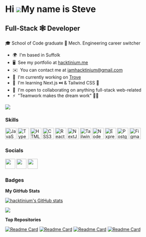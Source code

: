 Hi ![](https://user-images.githubusercontent.com/18350557/176309783-0785949b-9127-417c-8b55-ab5a4333674e.gif)My name is Steve
=============================================================================================================================

Full-Stack 🕸️ Developer
------------------------

🎓 School of Code graduate 🔧 Mech. Engineering career switcher

* 🌍  I'm based in Suffolk
* 🖥️  See my portfolio at [hacktinium.me](http://hacktinium.me)
* ✉️  You can contact me at [iamhacktinium@gmail.com](mailto:iamhacktinium@gmail.com)
* 🚀  I'm currently working on [Trove](http://github.com/SchoolOfCode/bc13_w9_project-frontend-trove)
* 🧠  I'm learning Next.js ⏭️ & Tailwind CSS 🍃
* 🤝  I'm open to collaborating on anything full-stack web-related
* ⚡  "Teamwork makes the dream work" 💪🏻

<a href="https://www.github.com/hacktinium" target="_blank" rel="noreferrer"><img
src="https://img.shields.io/github/followers/hacktinium?logo=github&style=for-the-badge&color=22c55e&labelColor=1c1917" /></a>

### Skills


<p align="left">
<a href="https://developer.mozilla.org/en-US/docs/Web/JavaScript" target="_blank" rel="noreferrer"><img src="https://raw.githubusercontent.com/danielcranney/readme-generator/main/public/icons/skills/javascript-colored.svg" width="36" height="36" alt="JavaScript" /></a>
<a href="https://www.typescriptlang.org/" target="_blank" rel="noreferrer"><img src="https://raw.githubusercontent.com/danielcranney/readme-generator/main/public/icons/skills/typescript-colored.svg" width="36" height="36" alt="TypeScript" /></a>
<a href="https://developer.mozilla.org/en-US/docs/Glossary/HTML5" target="_blank" rel="noreferrer"><img src="https://raw.githubusercontent.com/danielcranney/readme-generator/main/public/icons/skills/html5-colored.svg" width="36" height="36" alt="HTML5" /></a>
<a href="https://www.w3.org/TR/CSS/#css" target="_blank" rel="noreferrer"><img src="https://raw.githubusercontent.com/danielcranney/readme-generator/main/public/icons/skills/css3-colored.svg" width="36" height="36" alt="CSS3" /></a>
<a href="https://reactjs.org/" target="_blank" rel="noreferrer"><img src="https://raw.githubusercontent.com/danielcranney/readme-generator/main/public/icons/skills/react-colored.svg" width="36" height="36" alt="React" /></a>
<a href="https://nextjs.org/docs" target="_blank" rel="noreferrer"><img src="https://raw.githubusercontent.com/danielcranney/readme-generator/main/public/icons/skills/nextjs-colored-dark.svg" width="36" height="36" alt="NextJs" /></a>
<a href="https://tailwindcss.com/" target="_blank" rel="noreferrer"><img src="https://raw.githubusercontent.com/danielcranney/readme-generator/main/public/icons/skills/tailwindcss-colored.svg" width="36" height="36" alt="TailwindCSS" /></a>
<a href="https://nodejs.org/en/" target="_blank" rel="noreferrer"><img src="https://raw.githubusercontent.com/danielcranney/readme-generator/main/public/icons/skills/nodejs-colored.svg" width="36" height="36" alt="NodeJS" /></a>
<a href="https://expressjs.com/" target="_blank" rel="noreferrer"><img src="https://raw.githubusercontent.com/danielcranney/readme-generator/main/public/icons/skills/express-colored-dark.svg" width="36" height="36" alt="Express" /></a>
<a href="https://www.postgresql.org/" target="_blank" rel="noreferrer"><img src="https://raw.githubusercontent.com/danielcranney/readme-generator/main/public/icons/skills/postgresql-colored.svg" width="36" height="36" alt="PostgreSQL" /></a>
<a href="https://www.figma.com/" target="_blank" rel="noreferrer"><img src="https://raw.githubusercontent.com/danielcranney/readme-generator/main/public/icons/skills/figma-colored.svg" width="36" height="36" alt="Figma" /></a>
</p>


### Socials

<p align="left"> <a href="https://www.github.com/hacktinium" target="_blank" rel="noreferrer"><img src="https://raw.githubusercontent.com/danielcranney/readme-generator/main/public/icons/socials/github-dark.svg" width="32" height="32" /></a> <a href="https://www.linkedin.com/in/stevebeecheno" target="_blank" rel="noreferrer"><img src="https://raw.githubusercontent.com/danielcranney/readme-generator/main/public/icons/socials/linkedin.svg" width="32" height="32" /></a> <a href="https://www.twitter.com/hacktinium" target="_blank" rel="noreferrer"><img src="https://raw.githubusercontent.com/danielcranney/readme-generator/main/public/icons/socials/twitter.svg" width="32" height="32" /></a></p>

### Badges

<b>My GitHub Stats</b>

<a href="http://www.github.com/hacktinium"><img src="https://github-readme-stats.vercel.app/api?username=hacktinium&show_icons=true&hide=&count_private=true&title_color=22c55e&text_color=ffffff&icon_color=22c55e&bg_color=1c1917&hide_border=true&show_icons=true" alt="hacktinium's GitHub stats" /></a>

<a href="http://www.github.com/hacktinium"><img src="https://github-readme-streak-stats.herokuapp.com/?user=hacktinium&stroke=ffffff&background=1c1917&ring=22c55e&fire=22c55e&currStreakNum=ffffff&currStreakLabel=22c55e&sideNums=ffffff&sideLabels=ffffff&dates=ffffff&hide_border=true" /></a>

<b>Top Repositories</b>

[![Readme Card](https://github-readme-stats.vercel.app/api/pin/?username=Hacktinium&repo=github-readme-stats)](https://github.com/Hacktinium/pokedex)
[![Readme Card](https://github-readme-stats.vercel.app/api/pin/?username=Hacktinium&repo=github-readme-stats)](https://github.com/Hacktinium/bot-blogz-frontend)
[![Readme Card](https://github-readme-stats.vercel.app/api/pin/?username=Hacktinium&repo=github-readme-stats)](https://github.com/Hacktinium/weather-app)
[![Readme Card](https://github-readme-stats.vercel.app/api/pin/?username=Hacktinium&repo=github-readme-stats)](https://github.com/Hacktinium/pokedex)
